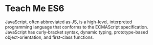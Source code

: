 # Teach Me ES6

JavaScript, often abbreviated as JS, is a high-level, interpreted programming language that conforms to the ECMAScript specification. JavaScript has curly-bracket syntax, dynamic typing, prototype-based object-orientation, and first-class functions.
